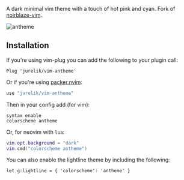 A dark minimal vim theme with a touch of hot pink and cyan. Fork of [noirblaze-vim](https://github.com/n1ghtmare/noirblaze-vim).

![antheme](https://github.com/jurelik/vim-antheme/assets/43504530/eef691d7-8e17-4661-beb9-af7e3a003bfb)

## Installation

If you're using vim-plug you can add the following to your plugin call:

```vim
Plug 'jurelik/vim-antheme'
```

Or if you're using [packer.nvim](https://github.com/wbthomason/packer.nvim):

```lua
use "jurelik/vim-antheme"
```

Then in your config add (for vim):

```vim
syntax enable
colorscheme antheme
```

Or, for neovim with `lua`:

```lua
vim.opt.background = "dark"
vim.cmd("colorscheme antheme")
```

You can also enable the lightline theme by including the following:

```vim
let g:lightline = { 'colorscheme': 'antheme' }
```
